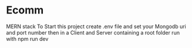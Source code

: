 # Ecomm
MERN stack
To Start this project create .env file and set your Mongodb uri and port number then in a Client and Server containing a root folder run with npm run dev
